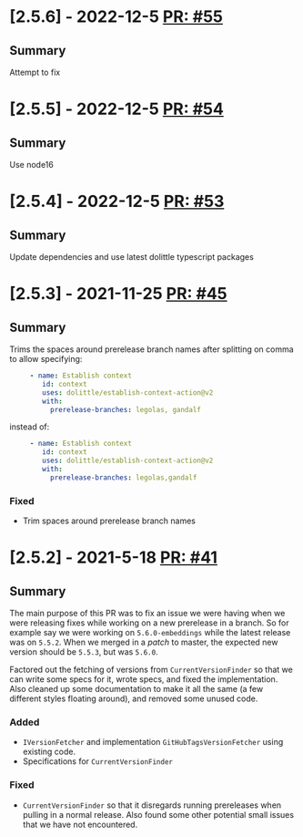 # [2.5.6] - 2022-12-5 [PR: #55](https://github.com/dolittle/establish-context-action/pull/55)
## Summary

Attempt to fix


# [2.5.5] - 2022-12-5 [PR: #54](https://github.com/dolittle/establish-context-action/pull/54)
## Summary

Use node16


# [2.5.4] - 2022-12-5 [PR: #53](https://github.com/dolittle/establish-context-action/pull/53)
## Summary
Update dependencies and use latest dolittle typescript packages


# [2.5.3] - 2021-11-25 [PR: #45](https://github.com/dolittle/establish-context-action/pull/45)
## Summary

Trims the spaces around prerelease branch names after splitting on comma to allow specifying:
```yaml
     - name: Establish context
        id: context
        uses: dolittle/establish-context-action@v2
        with:
          prerelease-branches: legolas, gandalf
```
instead of:
```yaml
     - name: Establish context
        id: context
        uses: dolittle/establish-context-action@v2
        with:
          prerelease-branches: legolas,gandalf
```

### Fixed

- Trim spaces around prerelease branch names


# [2.5.2] - 2021-5-18 [PR: #41](https://github.com/dolittle/establish-context-action/pull/41)
## Summary

The main purpose of this PR was to fix an issue we were having when we were releasing fixes while working on a new prerelease in a branch. So for example say we were working on `5.6.0-embeddings` while the latest release was on `5.5.2`. When we merged in a _patch_ to master, the expected new version should be `5.5.3`, but was `5.6.0`.

Factored out the fetching of versions from `CurrentVersionFinder` so that we can write some specs for it, wrote specs, and fixed the implementation. Also cleaned up some documentation to make it all the same (a few different styles floating around), and removed some unused code.

### Added

- `IVersionFetcher` and implementation `GitHubTagsVersionFetcher` using existing code.
- Specifications for `CurrentVersionFinder`

### Fixed

- `CurrentVersionFinder` so that it disregards running prereleases when pulling in a normal release. Also found some other potential small issues that we have not encountered.


